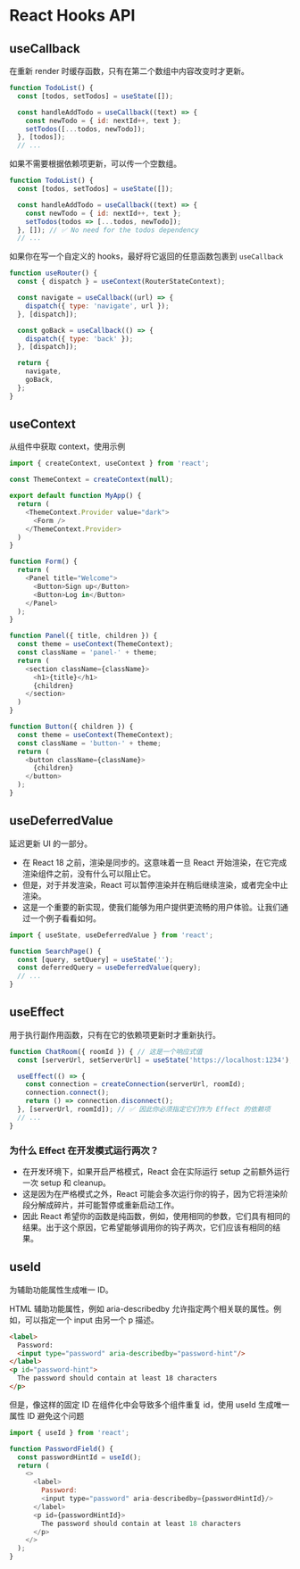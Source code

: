 # React Hooks API

## useCallback

在重新 render 时缓存函数，只有在第二个数组中内容改变时才更新。

```js
function TodoList() {
  const [todos, setTodos] = useState([]);

  const handleAddTodo = useCallback((text) => {
    const newTodo = { id: nextId++, text };
    setTodos([...todos, newTodo]);
  }, [todos]);
  // ...
```

如果不需要根据依赖项更新，可以传一个空数组。

```js
function TodoList() {
  const [todos, setTodos] = useState([]);

  const handleAddTodo = useCallback((text) => {
    const newTodo = { id: nextId++, text };
    setTodos(todos => [...todos, newTodo]);
  }, []); // ✅ No need for the todos dependency
  // ...
```

如果你在写一个自定义的 hooks，最好将它返回的任意函数包裹到 `useCallback`

```js
function useRouter() {
  const { dispatch } = useContext(RouterStateContext);

  const navigate = useCallback((url) => {
    dispatch({ type: 'navigate', url });
  }, [dispatch]);

  const goBack = useCallback(() => {
    dispatch({ type: 'back' });
  }, [dispatch]);

  return {
    navigate,
    goBack,
  };
}
```

## useContext

从组件中获取 context，使用示例

```js
import { createContext, useContext } from 'react';

const ThemeContext = createContext(null);

export default function MyApp() {
  return (
    <ThemeContext.Provider value="dark">
      <Form />
    </ThemeContext.Provider>
  )
}

function Form() {
  return (
    <Panel title="Welcome">
      <Button>Sign up</Button>
      <Button>Log in</Button>
    </Panel>
  );
}

function Panel({ title, children }) {
  const theme = useContext(ThemeContext);
  const className = 'panel-' + theme;
  return (
    <section className={className}>
      <h1>{title}</h1>
      {children}
    </section>
  )
}

function Button({ children }) {
  const theme = useContext(ThemeContext);
  const className = 'button-' + theme;
  return (
    <button className={className}>
      {children}
    </button>
  );
}
```

## useDeferredValue

延迟更新 UI 的一部分。

- 在 React 18 之前，渲染是同步的。这意味着一旦 React 开始渲染，在它完成渲染组件之前，没有什么可以阻止它。
- 但是，对于并发渲染，React 可以暂停渲染并在稍后继续渲染，或者完全中止渲染。
- 这是一个重要的新实现，使我们能够为用户提供更流畅的用户体验。让我们通过一个例子看看如何。

```js
import { useState, useDeferredValue } from 'react';

function SearchPage() {
  const [query, setQuery] = useState('');
  const deferredQuery = useDeferredValue(query);
  // ...
}
```

## useEffect

用于执行副作用函数，只有在它的依赖项更新时才重新执行。

```js
function ChatRoom({ roomId }) { // 这是一个响应式值
  const [serverUrl, setServerUrl] = useState('https://localhost:1234');

  useEffect(() => {
    const connection = createConnection(serverUrl, roomId);
    connection.connect();
    return () => connection.disconnect();
  }, [serverUrl, roomId]); // ✅ 因此你必须指定它们作为 Effect 的依赖项
  // ...
}
```

### 为什么 Effect 在开发模式运行两次？

- 在开发环境下，如果开启严格模式，React 会在实际运行 setup 之前额外运行一次 setup 和 cleanup。
- 这是因为在严格模式之外，React 可能会多次运行你的钩子，因为它将渲染阶段分解成碎片，并可能暂停或重新启动工作。
- 因此 React 希望你的函数是纯函数，例如，使用相同的参数，它们具有相同的结果。出于这个原因，它希望能够调用你的钩子两次，它们应该有相同的结果。


## useId

为辅助功能属性生成唯一 ID。

HTML 辅助功能属性，例如 aria-describedby 允许指定两个相关联的属性。例如，可以指定一个 input 由另一个 p 描述。

```html
<label>
  Password:
  <input type="password" aria-describedby="password-hint"/>
</label>
<p id="password-hint">
  The password should contain at least 18 characters
</p>
```

但是，像这样的固定 ID 在组件化中会导致多个组件重复 id，使用 useId 生成唯一属性 ID 避免这个问题

```js
import { useId } from 'react';

function PasswordField() {
  const passwordHintId = useId();
  return (
    <>
      <label>
        Password:
        <input type="password" aria-describedby={passwordHintId}/>
      </label>
      <p id={passwordHintId}>
        The password should contain at least 18 characters
      </p>
    </>
  );
}
```